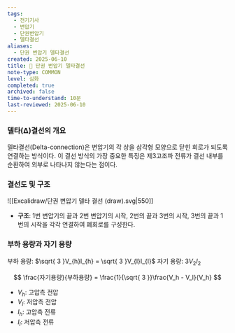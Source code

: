 ```yaml
---
tags:
  - 전기기사
  - 변압기
  - 단권변압기
  - 델타결선
aliases:
  - 단권 변압기 델타결선
created: 2025-06-10
title: 📝 단권 변압기 델타결선
note-type: COMMON
level: 심화
completed: true
archived: false
time-to-understand: 10분
last-reviewed: 2025-06-10
---
```


### 델타(Δ)결선의 개요
델타결선(Delta-connection)은 변압기의 각 상을 삼각형 모양으로 닫힌 회로가 되도록 연결하는 방식이다. 이 결선 방식의 가장 중요한 특징은 제3고조파 전류가 결선 내부를 순환하여 외부로 나타나지 않는다는 점이다.

### 결선도 및 구조
![[Excalidraw/단권 변압기 델타 결선 (draw).svg|550]]

- **구조**: 1번 변압기의 끝과 2번 변압기의 시작, 2번의 끝과 3번의 시작, 3번의 끝과 1번의 시작을 각각 연결하여 폐회로를 구성한다.

### 부하 용량과 자기 용량
부하 용량: $\sqrt{ 3 }V_{h}I_{h} = \sqrt{ 3 }V_{l}I_{l}$
자기 용량: $3V_{2}I_{2}$

$$
\frac{자기용량}{부하용량} = \frac{1}{\sqrt{ 3 }}\frac{V_h - V_l}{V_h}
$$
- $V_h$: 고압측 전압
- $V_l$: 저압측 전압
- $I_h$: 고압측 전류
- $I_l$: 저압측 전류
